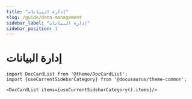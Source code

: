 ```yaml
---
title: "إدارة البيانات"
slug: /guide/data-management
sidebar_label: "إدارة البيانات"
sidebar_position: 1
---
```


# إدارة البيانات

```mdx-code-block
import DocCardList from '@theme/DocCardList';
import {useCurrentSidebarCategory} from '@docusaurus/theme-common';

<DocCardList items={useCurrentSidebarCategory().items}/>
```